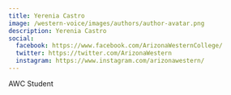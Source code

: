 ```yaml
---
title: Yerenia Castro
image: /western-voice/images/authors/author-avatar.png
description: Yerenia Castro
social:
  facebook: https://www.facebook.com/ArizonaWesternCollege/
  twitter: https://twitter.com/ArizonaWestern
  instagram: https://www.instagram.com/arizonawestern/
---
```


AWC Student